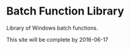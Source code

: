 # Batch Function Library
Library of Windows batch functions.

This site will be complete by 2016-06-17
